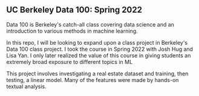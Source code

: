 ## UC Berkeley Data 100: Spring 2022

Data 100 is Berkeley's catch-all class covering data science and an introduction to various methods in machine learning.

In this repo, I will be looking to expand upon a class project in Berkeley's Data 100 class project. I took the course in Spring 2022 with Josh Hug and Lisa Yan. I only later realized the value of this course in giving students an extremely broad exposure to different topics in ML

This project involves investigating a real estate dataset and training, then testing, a linear model. Many of the features were made by hands-on textual analysis.
